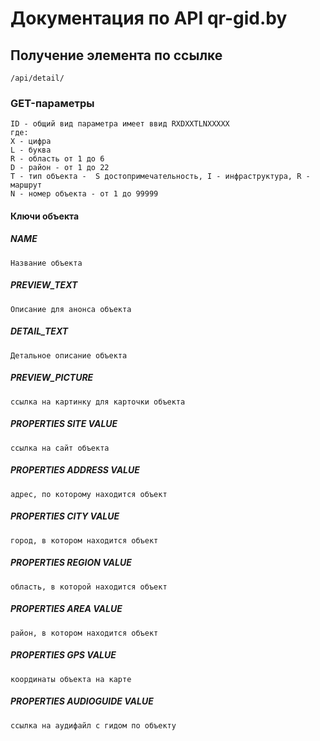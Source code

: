 # Документация по API qr-gid.by

## Получение элемента по ссылке

```
/api/detail/
```

### GET-параметры

```
ID - общий вид параметра имеет ввид RXDXXTLNXXXXX
где:
X - цифра
L - буква
R - область от 1 до 6
D - район - от 1 до 22
T - тип объекта -  S достопримечательность, I - инфраструктура, R - маршрут
N - номер объекта - от 1 до 99999
```

#### Ключи объекта

##### NAME

```
Название объекта
```

##### PREVIEW_TEXT

```
Описание для анонса объекта
```

##### DETAIL_TEXT

```
Детальное описание объекта
```

##### PREVIEW_PICTURE

```
ссылка на картинку для карточки объекта
```

##### PROPERTIES SITE VALUE

```
ссылка на сайт объекта
```

##### PROPERTIES ADDRESS VALUE

```
адрес, по которому находится объект
```

##### PROPERTIES CITY VALUE

```
город, в котором находится объект
```

##### PROPERTIES REGION VALUE

```
область, в которой находится объект
```

##### PROPERTIES AREA VALUE

```
район, в котором находится объект
```

##### PROPERTIES GPS VALUE

```
координаты объекта на карте
```

##### PROPERTIES AUDIOGUIDE VALUE

```
ссылка на аудифайл с гидом по объекту
```
